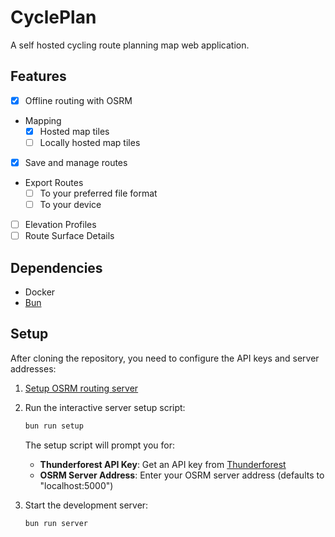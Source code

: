 # CyclePlan

A self hosted cycling route planning map web application.

## Features
- [x] Offline routing  with OSRM
- Mapping
    - [x] Hosted map tiles
    - [ ] Locally hosted map tiles
- [x] Save and manage routes
- Export Routes
    - [ ] To your preferred file format
    - [ ] To your device
- [ ] Elevation Profiles
- [ ] Route Surface Details

## Dependencies

- Docker
- [Bun](https://bun.com/)

## Setup

After cloning the repository, you need to configure the API keys and server addresses:

1. [Setup OSRM routing server](docs/OSRM_Setup.md)

2. Run the interactive server setup script:
   ```bash
   bun run setup
   ```
   
   The setup script will prompt you for:
   - **Thunderforest API Key**: Get an API key from [Thunderforest](https://www.thunderforest.com/)
   - **OSRM Server Address**: Enter your OSRM server address (defaults to "localhost:5000")

3. Start the development server:
   ```bash
   bun run server
   ```
